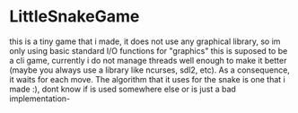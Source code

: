 # LittleSnakeGame

this is a tiny game that i made, it does not use any graphical library, so im only using basic standard I/O
functions for "graphics"
this is suposed to be a cli game, currently i do not manage threads well enough to make it better (maybe you always 
use a library like ncurses, sdl2, etc).
As a consequence, it waits for each move. The algorithm that it uses for the snake is one that i made :), dont know if is used somewhere else or is just
a bad implementation-
